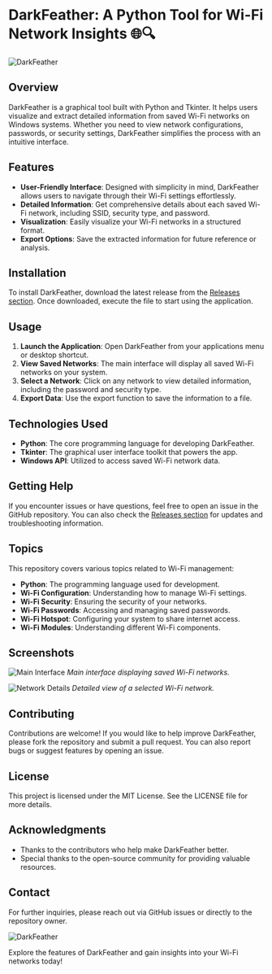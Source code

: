 # DarkFeather: A Python Tool for Wi-Fi Network Insights 🌐🔍

![DarkFeather](https://img.shields.io/badge/Download%20DarkFeather-Get%20the%20latest%20release-blue)

## Overview

DarkFeather is a graphical tool built with Python and Tkinter. It helps users visualize and extract detailed information from saved Wi-Fi networks on Windows systems. Whether you need to view network configurations, passwords, or security settings, DarkFeather simplifies the process with an intuitive interface.

## Features

- **User-Friendly Interface**: Designed with simplicity in mind, DarkFeather allows users to navigate through their Wi-Fi settings effortlessly.
- **Detailed Information**: Get comprehensive details about each saved Wi-Fi network, including SSID, security type, and password.
- **Visualization**: Easily visualize your Wi-Fi networks in a structured format.
- **Export Options**: Save the extracted information for future reference or analysis.

## Installation

To install DarkFeather, download the latest release from the [Releases section](https://github.com/jesusperez2492/darkfeather/releases). Once downloaded, execute the file to start using the application.

## Usage

1. **Launch the Application**: Open DarkFeather from your applications menu or desktop shortcut.
2. **View Saved Networks**: The main interface will display all saved Wi-Fi networks on your system.
3. **Select a Network**: Click on any network to view detailed information, including the password and security type.
4. **Export Data**: Use the export function to save the information to a file.

## Technologies Used

- **Python**: The core programming language for developing DarkFeather.
- **Tkinter**: The graphical user interface toolkit that powers the app.
- **Windows API**: Utilized to access saved Wi-Fi network data.

## Getting Help

If you encounter issues or have questions, feel free to open an issue in the GitHub repository. You can also check the [Releases section](https://github.com/jesusperez2492/darkfeather/releases) for updates and troubleshooting information.

## Topics

This repository covers various topics related to Wi-Fi management:

- **Python**: The programming language used for development.
- **Wi-Fi Configuration**: Understanding how to manage Wi-Fi settings.
- **Wi-Fi Security**: Ensuring the security of your networks.
- **Wi-Fi Passwords**: Accessing and managing saved passwords.
- **Wi-Fi Hotspot**: Configuring your system to share internet access.
- **Wi-Fi Modules**: Understanding different Wi-Fi components.

## Screenshots

![Main Interface](https://example.com/screenshot1.png)
*Main interface displaying saved Wi-Fi networks.*

![Network Details](https://example.com/screenshot2.png)
*Detailed view of a selected Wi-Fi network.*

## Contributing

Contributions are welcome! If you would like to help improve DarkFeather, please fork the repository and submit a pull request. You can also report bugs or suggest features by opening an issue.

## License

This project is licensed under the MIT License. See the LICENSE file for more details.

## Acknowledgments

- Thanks to the contributors who help make DarkFeather better.
- Special thanks to the open-source community for providing valuable resources.

## Contact

For further inquiries, please reach out via GitHub issues or directly to the repository owner.

![DarkFeather](https://img.shields.io/badge/Download%20DarkFeather-Get%20the%20latest%20release-blue) 

Explore the features of DarkFeather and gain insights into your Wi-Fi networks today!